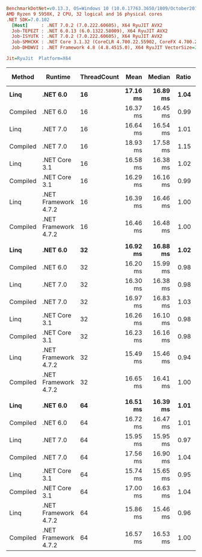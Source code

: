 ``` ini

BenchmarkDotNet=v0.13.3, OS=Windows 10 (10.0.17763.3650/1809/October2018Update/Redstone5), VM=Hyper-V
AMD Ryzen 9 5950X, 2 CPU, 32 logical and 16 physical cores
.NET SDK=7.0.102
  [Host]     : .NET 7.0.2 (7.0.222.60605), X64 RyuJIT AVX2
  Job-TEPEZT : .NET 6.0.13 (6.0.1322.58009), X64 RyuJIT AVX2
  Job-ISYUTK : .NET 7.0.2 (7.0.222.60605), X64 RyuJIT AVX2
  Job-SMHCKK : .NET Core 3.1.32 (CoreCLR 4.700.22.55902, CoreFX 4.700.22.56512), X64 RyuJIT AVX2
  Job-DHDWVI : .NET Framework 4.8 (4.8.4515.0), X64 RyuJIT VectorSize=256

Jit=RyuJit  Platform=X64  

```
|   Method |              Runtime | ThreadCount |     Mean |   Median | Ratio |     Gen0 |    Gen1 |  Allocated | Alloc Ratio |
|--------- |--------------------- |------------ |---------:|---------:|------:|---------:|--------:|-----------:|------------:|
|     **Linq** |             **.NET 6.0** |          **16** | **17.16 ms** | **16.89 ms** |  **1.04** |        **-** |       **-** |  **446.29 KB** |        **1.52** |
| Compiled |             .NET 6.0 |          16 | 16.37 ms | 16.45 ms |  0.99 |        - |       - |  276.43 KB |        0.94 |
|     Linq |             .NET 7.0 |          16 | 16.64 ms | 16.54 ms |  1.01 |        - |       - |  375.79 KB |        1.28 |
| Compiled |             .NET 7.0 |          16 | 18.93 ms | 17.58 ms |  1.15 |        - |       - |   275.6 KB |        0.94 |
|     Linq |        .NET Core 3.1 |          16 | 16.58 ms | 16.38 ms |  1.02 |        - |       - |  444.81 KB |        1.51 |
| Compiled |        .NET Core 3.1 |          16 | 16.29 ms | 16.16 ms |  0.99 |        - |       - |  275.18 KB |        0.94 |
|     Linq | .NET Framework 4.7.2 |          16 | 16.39 ms | 16.46 ms |  1.00 |  62.5000 |       - |  473.25 KB |        1.61 |
| Compiled | .NET Framework 4.7.2 |          16 | 16.46 ms | 16.48 ms |  1.00 |  31.2500 |       - |  293.76 KB |        1.00 |
|          |                      |             |          |          |       |          |         |            |             |
|     **Linq** |             **.NET 6.0** |          **32** | **16.92 ms** | **16.88 ms** |  **1.02** |  **31.2500** |       **-** |  **894.88 KB** |        **1.50** |
| Compiled |             .NET 6.0 |          32 | 16.20 ms | 15.99 ms |  0.98 |  31.2500 |       - |  553.33 KB |        0.92 |
|     Linq |             .NET 7.0 |          32 | 16.30 ms | 16.38 ms |  0.98 |  31.2500 |       - |  757.05 KB |        1.27 |
| Compiled |             .NET 7.0 |          32 | 16.97 ms | 16.83 ms |  1.03 |  31.2500 |       - |  552.88 KB |        0.92 |
|     Linq |        .NET Core 3.1 |          32 | 16.26 ms | 16.10 ms |  0.98 |  46.8750 |       - |  891.74 KB |        1.49 |
| Compiled |        .NET Core 3.1 |          32 | 16.23 ms | 16.16 ms |  0.98 |  31.2500 |       - |  553.23 KB |        0.92 |
|     Linq | .NET Framework 4.7.2 |          32 | 15.49 ms | 15.46 ms |  0.94 | 156.2500 |       - |  960.79 KB |        1.61 |
| Compiled | .NET Framework 4.7.2 |          32 | 16.65 ms | 16.41 ms |  1.00 |  93.7500 |       - |  598.26 KB |        1.00 |
|          |                      |             |          |          |       |          |         |            |             |
|     **Linq** |             **.NET 6.0** |          **64** | **16.51 ms** | **16.39 ms** |  **1.01** |  **93.7500** |       **-** | **1784.34 KB** |        **1.48** |
| Compiled |             .NET 6.0 |          64 | 16.72 ms | 16.47 ms |  1.01 |  62.5000 |       - | 1102.89 KB |        0.91 |
|     Linq |             .NET 7.0 |          64 | 15.95 ms | 15.95 ms |  0.97 |  93.7500 |       - | 1504.47 KB |        1.25 |
| Compiled |             .NET 7.0 |          64 | 17.56 ms | 16.90 ms |  1.04 |  62.5000 |       - | 1096.99 KB |        0.91 |
|     Linq |        .NET Core 3.1 |          64 | 15.74 ms | 15.65 ms |  0.95 | 109.3750 |       - | 1777.28 KB |        1.47 |
| Compiled |        .NET Core 3.1 |          64 | 17.00 ms | 16.63 ms |  1.04 |  62.5000 |       - | 1094.14 KB |        0.91 |
|     Linq | .NET Framework 4.7.2 |          64 | 15.86 ms | 15.46 ms |  0.96 | 312.5000 | 62.5000 | 1945.78 KB |        1.61 |
| Compiled | .NET Framework 4.7.2 |          64 | 16.57 ms | 16.53 ms |  1.00 | 187.5000 | 31.2500 | 1206.17 KB |        1.00 |
